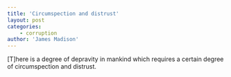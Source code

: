 ```yaml
---
title: 'Circumspection and distrust'
layout: post
categories:
    - corruption
author: 'James Madison'
---
```


\[T\]here is a degree of depravity in mankind which requires a certain degree of circumspection and distrust.
